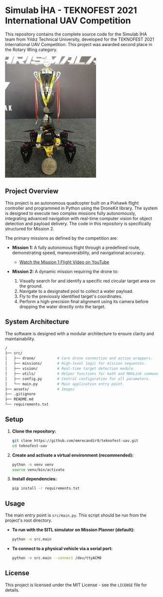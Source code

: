 # Simulab İHA - TEKNOFEST 2021 International UAV Competition

This repository contains the complete source code for the Simulab İHA team from Yıldız Technical University, developed for the TEKNOFEST 2021 International UAV Competition. This project was awarded second place in the Rotary Wing category.

<img src="assets/drone.jpg" alt="Description" width="300"/>


## Project Overview

This project is an autonomous quadcopter built on a Pixhawk flight controller and programmed in Python using the DroneKit library. The system is designed to execute two complex missions fully autonomously, integrating advanced navigation with real-time computer vision for object detection and payload delivery. The code in this repository is specifically structured for Mission 2.

The primary missions as defined by the competition are:

* **Mission 1:** A fully autonomous flight through a predefined route, demonstrating speed, maneuverability, and navigational accuracy.
    * [Watch the Mission 1 Flight Video on YouTube](https://youtu.be/tKhEEr0zPFk?si=F2UuWZGv5OIh-9Cj)

* **Mission 2:** A dynamic mission requiring the drone to:
    1.  Visually search for and identify a specific red circular target area on the ground.
    2.  Navigate to a designated pool to collect a water payload.
    3.  Fly to the previously identified target's coordinates.
    4.  Perform a high-precision final alignment using its camera before dropping the water directly onto the target.



## System Architecture

The software is designed with a modular architecture to ensure clarity and maintainability.

```bash
/
├── src/
│   ├── drone/          # Core drone connection and action wrappers.
│   ├── missions/       # High-level logic for mission sequences.
│   ├── vision/         # Real-time target detection module.
│   ├── utils/          # Helper functions for math and MAVLink commands.
│   ├── config.py       # Central configuration for all parameters.
│   └── main.py         # Main application entry point.
├── assets/             # Images
├── .gitignore
├── README.md
└── requirements.txt
```

## Setup

1.  **Clone the repository:**
    ```bash
    git clone https://github.com/emrecandir9/teknofest-uav.git
    cd teknofest-uav
    ```

2.  **Create and activate a virtual environment (recommended):**
    ```bash
    python -m venv venv
    source venv/bin/activate  
    ```

3.  **Install dependencies:**
    ```bash
    pip install -r requirements.txt
    ```

## Usage

The main entry point is `src/main.py`. This script should be run from the project's root directory.

* **To run with the SITL simulator on Mission Planner (default):**
    ```bash
    python -m src.main
    ```

* **To connect to a physical vehicle via a serial port:**
    ```bash
    python -m src.main --connect /dev/ttyACM0
    ```

## License

This project is licensed under the MIT License - see the `LICENSE` file for details.
